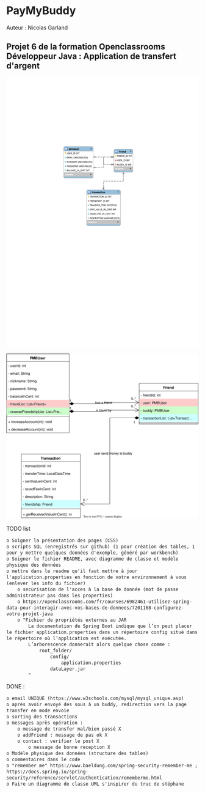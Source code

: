 # PayMyBuddy

Auteur : Nicolas Garland

## Projet 6 de la formation Openclassrooms Développeur Java : Application de transfert d'argent

![Diagramme des données](Readme_image/Diagramme_de_donnees.svg)

![Diagramme des classes](Readme_image/Diagramme_de_classes.svg)



TODO list

	o Soigner la présentation des pages (CSS)
	o scripts SQL (enregistrés sur github) (1 pour création des tables, 1 pour y mettre quelques données d'exemple, généré par workbench)
	o Soigner le fichier README, avec diagramme de classe et modèle physique des données
	o mettre dans le readme qu'il faut mettre à jour l'application.properties en fonction de votre environnement à vous (enlever les info du fichier)
		o securisation de l'acces à la base de donnée (mot de passe administrateur pas dans les properties)
		o https://openclassrooms.com/fr/courses/6982461-utilisez-spring-data-pour-interagir-avec-vos-bases-de-donnees/7201168-configurez-votre-projet-java
		o "Fichier de propriétés externes au JAR
			La documentation de Spring Boot indique que l’on peut placer le fichier application.properties dans un répertoire config situé dans le répertoire où l’application est exécutée.
			L’arborescence donnerait alors quelque chose comme :
				root_folder/
					config/
						application.properties
					dataLayer.jar
			"

DONE :

	o email UNIQUE (https://www.w3schools.com/mysql/mysql_unique.asp)
	o après avoir envoyé des sous à un buddy, redirection vers la page transfer en mode envoie
	o sorting des transactions
 	o messages après opération :
		o message de transfer mal/bien passé X
		o addFriend : message de pas ok X
		o contact : verifier le post X
			o message de bonne reception X
	o Modèle physique des données (structure des tables)
	o commentaires dans le code
	o "remember me" https://www.baeldung.com/spring-security-remember-me ; https://docs.spring.io/spring-security/reference/servlet/authentication/rememberme.html
	o Faire un diagramme de classe UML s'inspirer du truc de stéphane

